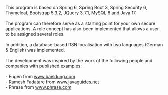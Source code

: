 This program is based on Spring 6, Spring Boot 3, Spring Security 6, Thymeleaf, Bootstrap 5.3.2, JQuery 3.7.1, MySQL 8 and Java 17.<br /><br />The program can therefore serve as a starting point for your own secure applications. A role concept has also been implemented that allows a user to be assigned several roles.<br /><br />In addition, a database-based I18N localisation with two languages (German & English) was implemented.<br /><br />The development was inspired by the work of the following people and companies with published examples:<br /><br />- Eugen from www.baeldung.com<br />- Ramesh Fadatare from www.javaguides.net<br />- Phrase from www.phrase.com